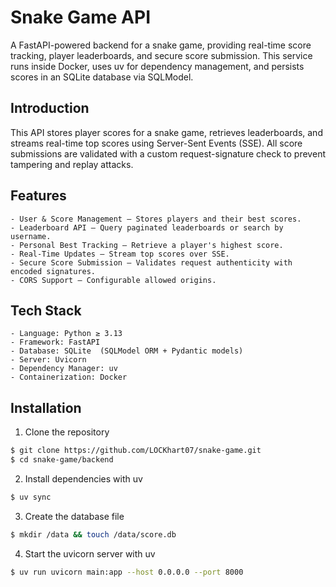# Snake Game API

A FastAPI-powered backend for a snake game, providing real-time score tracking, player leaderboards, and secure score submission.
This service runs inside Docker, uses uv for dependency management, and persists scores in an SQLite database via SQLModel.

## Introduction

This API stores player scores for a snake game, retrieves leaderboards, and streams real-time top scores using Server-Sent Events (SSE).
All score submissions are validated with a custom request-signature check to prevent tampering and replay attacks.

## Features

    - User & Score Management – Stores players and their best scores.
    - Leaderboard API – Query paginated leaderboards or search by username.
    - Personal Best Tracking – Retrieve a player's highest score.
    - Real-Time Updates – Stream top scores over SSE.
    - Secure Score Submission – Validates request authenticity with encoded signatures.
    - CORS Support – Configurable allowed origins.

## Tech Stack
    - Language: Python ≥ 3.13
    - Framework: FastAPI
    - Database: SQLite  (SQLModel ORM + Pydantic models)
    - Server: Uvicorn
    - Dependency Manager: uv
    - Containerization: Docker

## Installation

1. Clone the repository
``` bash
$ git clone https://github.com/LOCKhart07/snake-game.git
$ cd snake-game/backend
```
2. Install dependencies with uv
``` bash
$ uv sync
```
3. Create the database file
``` bash
$ mkdir /data && touch /data/score.db
```
4. Start the uvicorn server with uv
``` bash
$ uv run uvicorn main:app --host 0.0.0.0 --port 8000
```

